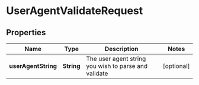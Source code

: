 
# UserAgentValidateRequest

## Properties
Name | Type | Description | Notes
------------ | ------------- | ------------- | -------------
**userAgentString** | **String** | The user agent string you wish to parse and validate |  [optional]



